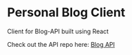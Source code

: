 # Personal Blog Client

Client for Blog-API built using React

Check out the API repo here:
[Blog API](https://github.com/tagtart1/blog-api)
